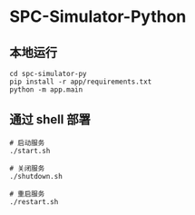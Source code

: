 # SPC-Simulator-Python

## 本地运行
```shell
cd spc-simulator-py
pip install -r app/requirements.txt
python -m app.main
```

## 通过 shell 部署
```shell
# 启动服务
./start.sh

# 关闭服务
./shutdown.sh

# 重启服务
./restart.sh 
```